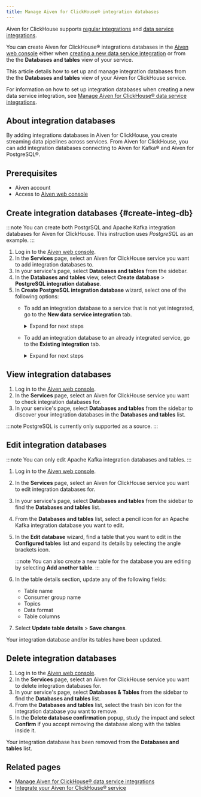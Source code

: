 ```yaml
---
title: Manage Aiven for ClickHouse® integration databases
---
```


Aiven for ClickHouse supports
[regular integrations](/docs/products/clickhouse/howto/list-integrations) and
[data service integrations](/docs/products/clickhouse/howto/data-service-integration).

You can create Aiven for ClickHouse® integrations databases in the
[Aiven web console](https://console.aiven.io/) either when
[creating a new data service integration](/docs/products/clickhouse/howto/integration-databases#create-integ-db) or from the the **Databases and tables** view of your
service.

This article details how to set up and manage integration databases from
the the **Databases and tables** view of your Aiven for ClickHouse
service.

For information on how to set up integration databases when creating a
new data service integration, see
[Manage Aiven for ClickHouse® data service integrations](/docs/products/clickhouse/howto/data-service-integration).

## About integration databases

By adding integrations databases in Aiven for ClickHouse, you create
streaming data pipelines across services. From Aiven for ClickHouse, you
can add integration databases connecting to Aiven for Kafka® and Aiven
for PostgreSQL®.

## Prerequisites

-   Aiven account
-   Access to [Aiven web console](https://console.aiven.io/)

## Create integration databases {#create-integ-db}

:::note
You can create both PostgrSQL and Apache Kafka integration databases for
Aiven for ClickHouse. This instruction uses *PostgreSQL* as an example.
:::

1.  Log in to the [Aiven web console](https://console.aiven.io/).
2.  In the **Services** page, select an Aiven for ClickHouse service you
    want to add integration databases to.
3.  In your service's page, select **Databases and tables** from the
    sidebar.
4.  In the **Databases and tables** view, select **Create database** \>
    **PostgreSQL integration database**.
5.  In **Create PostgreSQL integration database** wizard, select one of
    the following options:
    -   To add an integration database to a service that is not yet
        integrated, go to the **New data service integration** tab.

        <details><summary>
        Expand for next steps
        </summary>

        1.  Select a service from the list of services available for
            integration.
        2.  Select **Continue**.
        3.  In the **Add integration databases** section, enter database
            names and schema names and select **Integrate & Create**
            when ready.

        You can preview the created databases by selecting **Databases
        and tables** from the sidebar.

        </details>

    -   To add an integration database to an already integrated service,
        go to the **Existing integration** tab.

        <details><summary>
        Expand for next steps
        </summary>

        1.  Select a service from the list of integrated services.
        2.  Select **Continue**.
        3.  In the **Add integration databases** section, enter database
            names and schema names and select **Create** when ready.

        You can preview the created databases by selecting **Databases
        and tables** from the sidebar.

        </details>

## View integration databases

1.  Log in to the [Aiven web console](https://console.aiven.io/).
2.  In the **Services** page, select an Aiven for ClickHouse service you
    want to check integration databases for.
3.  In your service's page, select **Databases and tables** from the
    sidebar to discover your integration databases in the **Databases
    and tables** list.

:::note
PostgreSQL is currently only supported as a source.
:::

## Edit integration databases

:::note
You can only edit Apache Kafka integration databases and tables.
:::

1.  Log in to the [Aiven web console](https://console.aiven.io/).

2.  In the **Services** page, select an Aiven for ClickHouse service you
    want to edit integration databases for.

3.  In your service's page, select **Databases and tables** from the
    sidebar to find the **Databases and tables** list.

4.  From the **Databases and tables** list, select a pencil icon for an
    Apache Kafka integration database you want to edit.

5.  In the **Edit database** wizard, find a table that you want to edit
    in the **Configured tables** list and expand its details by
    selecting the angle brackets icon.

    :::note
    You can also create a new table for the database you are editing by
    selecting **Add another table**.
    :::

6.  In the table details section, update any of the following fields:

    -   Table name
    -   Consumer group name
    -   Topics
    -   Data format
    -   Table columns

7.  Select **Update table details** \> **Save changes**.

Your integration database and/or its tables have been updated.

## Delete integration databases

1.  Log in to the [Aiven web console](https://console.aiven.io/).
2.  In the **Services** page, select an Aiven for ClickHouse service you
    want to delete integration databases for.
3.  In your service's page, select **Databases & Tables** from the
    sidebar to find the **Databases and tables** list.
4.  From the **Databases and tables** list, select the trash bin icon
    for the integration database you want to remove.
5.  In the **Delete database confirmation** popup, study the impact and
    select **Confirm** if you accept removing the database along with
    the tables inside it.

Your integration database has been removed from the **Databases and
tables** list.

## Related pages

-   [Manage Aiven for ClickHouse® data service integrations](/docs/products/clickhouse/howto/data-service-integration)
-   [Integrate your Aiven for ClickHouse® service](/docs/products/clickhouse/howto/list-integrations)
